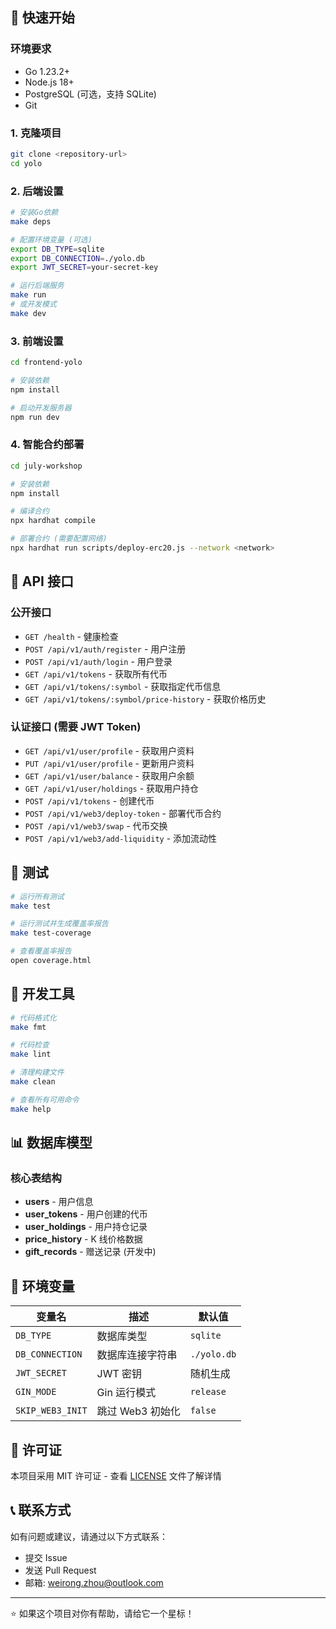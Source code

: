 ## 🚀 快速开始

### 环境要求

- Go 1.23.2+
- Node.js 18+
- PostgreSQL (可选，支持 SQLite)
- Git

### 1. 克隆项目

```bash
git clone <repository-url>
cd yolo
```

### 2. 后端设置

```bash
# 安装Go依赖
make deps

# 配置环境变量 (可选)
export DB_TYPE=sqlite
export DB_CONNECTION=./yolo.db
export JWT_SECRET=your-secret-key

# 运行后端服务
make run
# 或开发模式
make dev
```

### 3. 前端设置

```bash
cd frontend-yolo

# 安装依赖
npm install

# 启动开发服务器
npm run dev
```

### 4. 智能合约部署

```bash
cd july-workshop

# 安装依赖
npm install

# 编译合约
npx hardhat compile

# 部署合约 (需要配置网络)
npx hardhat run scripts/deploy-erc20.js --network <network>
```

## 📡 API 接口

### 公开接口

- `GET /health` - 健康检查
- `POST /api/v1/auth/register` - 用户注册
- `POST /api/v1/auth/login` - 用户登录
- `GET /api/v1/tokens` - 获取所有代币
- `GET /api/v1/tokens/:symbol` - 获取指定代币信息
- `GET /api/v1/tokens/:symbol/price-history` - 获取价格历史

### 认证接口 (需要 JWT Token)

- `GET /api/v1/user/profile` - 获取用户资料
- `PUT /api/v1/user/profile` - 更新用户资料
- `GET /api/v1/user/balance` - 获取用户余额
- `GET /api/v1/user/holdings` - 获取用户持仓
- `POST /api/v1/tokens` - 创建代币
- `POST /api/v1/web3/deploy-token` - 部署代币合约
- `POST /api/v1/web3/swap` - 代币交换
- `POST /api/v1/web3/add-liquidity` - 添加流动性

## 🧪 测试

```bash
# 运行所有测试
make test

# 运行测试并生成覆盖率报告
make test-coverage

# 查看覆盖率报告
open coverage.html
```

## 🔧 开发工具

```bash
# 代码格式化
make fmt

# 代码检查
make lint

# 清理构建文件
make clean

# 查看所有可用命令
make help
```

## 📊 数据库模型

### 核心表结构

- **users** - 用户信息
- **user_tokens** - 用户创建的代币
- **user_holdings** - 用户持仓记录
- **price_history** - K 线价格数据
- **gift_records** - 赠送记录 (开发中)

## 🔐 环境变量

| 变量名           | 描述             | 默认值      |
| ---------------- | ---------------- | ----------- |
| `DB_TYPE`        | 数据库类型       | `sqlite`    |
| `DB_CONNECTION`  | 数据库连接字符串 | `./yolo.db` |
| `JWT_SECRET`     | JWT 密钥         | 随机生成    |
| `GIN_MODE`       | Gin 运行模式     | `release`   |
| `SKIP_WEB3_INIT` | 跳过 Web3 初始化 | `false`     |

## 📄 许可证

本项目采用 MIT 许可证 - 查看 [LICENSE](LICENSE) 文件了解详情

## 📞 联系方式

如有问题或建议，请通过以下方式联系：

- 提交 Issue
- 发送 Pull Request
- 邮箱: [weirong.zhou@outlook.com](mailto:weirong.zhou@outlook.com)

---

⭐ 如果这个项目对你有帮助，请给它一个星标！
